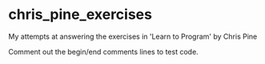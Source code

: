 # chris_pine_exercises
My attempts at answering the exercises in 'Learn to Program' by Chris Pine

Comment out the begin/end comments lines to test code.
